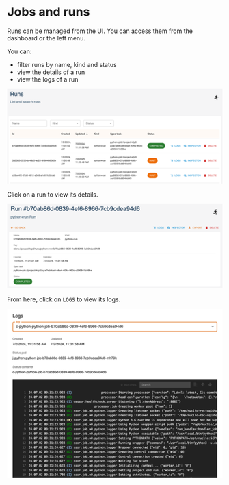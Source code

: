 # Jobs and runs

Runs can be managed from the UI. You can access them from the dashboard or the left menu.

You can:

- filter runs by name, kind and status
- view the details of a run
- view the logs of a run

![Run list](../images/console/run-list.png)

Click on a run to view its details.

![Run overview](../images/console/run-overview.png)

From here, click on `LOGS` to view its logs.

![Run logs](../images/console/run-logs.png)